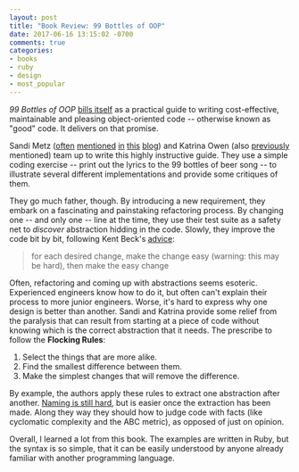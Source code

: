 ```yaml
---
layout: post
title: "Book Review: 99 Bottles of OOP"
date: 2017-06-16 13:15:02 -0700
comments: true
categories:
- books
- ruby
- design  
- most_popular
---
```


*99 Bottles of OOP* [bills itself][book] as a practical guide to writing cost-effective, maintainable and pleasing object-oriented code -- otherwise known as "good" code. It delivers on that promise.

Sandi Metz ([often][1] [mentioned][2] [in][3] [this][4] [blog][5]) and Katrina Owen (also [previously][6] mentioned) team up to write this highly instructive guide. They use a simple coding exercise -- print out the lyrics to the 99 bottles of beer song -- to illustrate several different implementations and provide some critiques of them.

They go much father, though. By introducing a new requirement, they embark on a fascinating and painstaking refactoring process. By changing one -- and only one -- line at the time, they use their test suite as a safety net to *discover* abstraction hidding in the code. Slowly, they improve the code bit by bit, following Kent Beck's [advice][beck]:

> for each desired change, make the change easy (warning: this may be hard), then make the easy change

Often, refactoring and coming up with abstractions seems esoteric. Experienced engineers know how to do it, but often can't explain their process to more junior engineers. Worse, it's hard to express why one design is better than another. Sandi and Katrina provide some relief from the paralysis that can result from starting at a piece of code without knowing which is the correct abstraction that it needs. The prescribe to follow the **Flocking Rules**:

1. Select the things that are more alike.
2. Find the smallest difference between them.
3. Make the simplest changes that will remove the difference.

By example, the authors apply these rules to extract one abstraction after another. [Naming is still hard][naming], but is easier once the extraction has been made. Along they way they should how to judge code with facts (like cyclomatic complexity and the ABC metric), as opposed of just on opinion.

Overall, I learned a lot from this book. The examples are written in Ruby, but the syntax is so simple, that it can be easily understood by anyone already familiar with another programming language.

[1]: /blog/2012/11/27/book-review-practical-object-oriented-design-in-ruby-sandi-metz
[2]: /blog/2013/01/17/sandi-metz-rules
[3]: /blog/2013/12/11/sandi-metz-revised-rules
[4]: /blog/2015/02/03/the-repl-issue-6-january-2015
[5]: /blog/2015/03/02/the-repl-issue-7-february-2015
[6]: /blog/2013/08/16/exercism-practice-your-coding-technique
[beck]: https://twitter.com/kentbeck/status/250733358307500032
[naming]: https://twitter.com/secretGeek/status/7269997868
[book]: https://www.sandimetz.com/99bottles/
